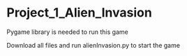 # Project_1_Alien_Invasion

Pygame library is needed to run this game

Download all files and run alienInvasion.py to start the game
